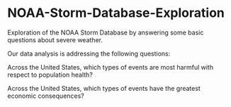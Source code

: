 # NOAA-Storm-Database-Exploration
Exploration of the NOAA Storm Database by answering some basic questions about severe weather.

Our data analysis is addressing the following questions:

Across the United States, which types of events are most harmful with respect to population health?

Across the United States, which types of events have the greatest economic consequences?

